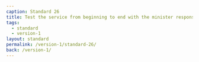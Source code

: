 ```yaml
---
caption: Standard 26
title: Test the service from beginning to end with the minister responsible for it.
tags:
  - standard
  - version-1
layout: standard
permalink: /version-1/standard-26/
back: /version-1/
---
```

